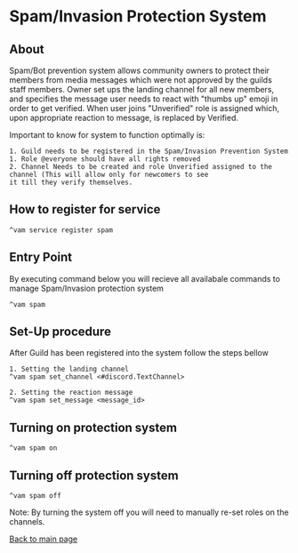 # Spam/Invasion Protection System

## About 
Spam/Bot prevention system allows community owners to protect their members from media messages which were not 
approved by the guilds staff members. Owner set ups the landing channel for all new members, and specifies the message
user needs to react with "thumbs up" emoji in order to get verified. When user joins "Unverified" role is assigned 
which, upon appropriate reaction to message, is replaced by Verified. 

Important to know for system to function optimally is:
```text
1. Guild needs to be registered in the Spam/Invasion Prevention System
1. Role @everyone should have all rights removed
2. Channel Needs to be created and role Unverified assigned to the channel (This will allow only for newcomers to see
it till they verify themselves.
```

## How to register for service
```text
^vam service register spam
```

## Entry Point 
By executing command below you will recieve all availabale commands to manage Spam/Invasion protection system
```text
^vam spam
```

## Set-Up procedure
After Guild has been registered into the system follow the steps bellow
```text
1. Setting the landing channel
^vam spam set_channel <#discord.TextChannel>

2. Setting the reaction message
^vam spam set_message <message_id>
```

## Turning on protection system 
```text
^vam spam on
```

## Turning off protection system 
```text
^vam spam off
```

Note: By turning the system off you will need to manually re-set roles on the channels. 

[Back to main page](README.md)
